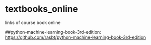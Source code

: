 # textbooks_online
links of course book online

##python-machine-learning-book-3rd-edition: https://github.com/rasbt/python-machine-learning-book-3rd-edition
